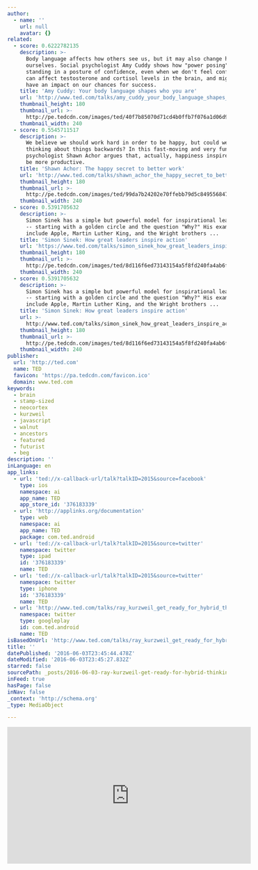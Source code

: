```yaml
---
author:
  - name: ''
    url: null
    avatar: {}
related:
  - score: 0.6222782135
    description: >-
      Body language affects how others see us, but it may also change how we see
      ourselves. Social psychologist Amy Cuddy shows how "power posing" --
      standing in a posture of confidence, even when we don't feel confident --
      can affect testosterone and cortisol levels in the brain, and might even
      have an impact on our chances for success.
    title: 'Amy Cuddy: Your body language shapes who you are'
    url: 'http://www.ted.com/talks/amy_cuddy_your_body_language_shapes_who_you_are'
    thumbnail_height: 180
    thumbnail_url: >-
      http://pe.tedcdn.com/images/ted/40f7b85070d71cd4b0ffb7f076a1d06d90cb4439_240x180.jpg?lang=en
    thumbnail_width: 240
  - score: 0.5545711517
    description: >-
      We believe we should work hard in order to be happy, but could we be
      thinking about things backwards? In this fast-moving and very funny talk,
      psychologist Shawn Achor argues that, actually, happiness inspires us to
      be more productive.
    title: 'Shawn Achor: The happy secret to better work'
    url: 'http://www.ted.com/talks/shawn_achor_the_happy_secret_to_better_work'
    thumbnail_height: 180
    thumbnail_url: >-
      http://pe.tedcdn.com/images/ted/99da7b24202e70ffebb79d5c849556847c805d18_240x180.jpg?lang=en
    thumbnail_width: 240
  - score: 0.5391705632
    description: >-
      Simon Sinek has a simple but powerful model for inspirational leadership
      -- starting with a golden circle and the question "Why?" His examples
      include Apple, Martin Luther King, and the Wright brothers ...
    title: 'Simon Sinek: How great leaders inspire action'
    url: 'https://www.ted.com/talks/simon_sinek_how_great_leaders_inspire_action'
    thumbnail_height: 180
    thumbnail_url: >-
      http://pe.tedcdn.com/images/ted/8d116f6ed73143154a5f8fd240fa4ab6fd52b1cb_240x180.jpg?lang=en
    thumbnail_width: 240
  - score: 0.5391705632
    description: >-
      Simon Sinek has a simple but powerful model for inspirational leadership
      -- starting with a golden circle and the question "Why?" His examples
      include Apple, Martin Luther King, and the Wright brothers ...
    title: 'Simon Sinek: How great leaders inspire action'
    url: >-
      http://www.ted.com/talks/simon_sinek_how_great_leaders_inspire_action?language=en
    thumbnail_height: 180
    thumbnail_url: >-
      http://pe.tedcdn.com/images/ted/8d116f6ed73143154a5f8fd240fa4ab6fd52b1cb_240x180.jpg?lang=en
    thumbnail_width: 240
publisher:
  url: 'http://ted.com'
  name: TED
  favicon: 'https://pa.tedcdn.com/favicon.ico'
  domain: www.ted.com
keywords:
  - brain
  - stamp-sized
  - neocortex
  - kurzweil
  - javascript
  - walnut
  - ancestors
  - featured
  - futurist
  - beg
description: ''
inLanguage: en
app_links:
  - url: 'ted://x-callback-url/talk?talkID=2015&source=facebook'
    type: ios
    namespace: ai
    app_name: TED
    app_store_id: '376183339'
  - url: 'http://applinks.org/documentation'
    type: web
    namespace: ai
    app_name: TED
    package: com.ted.android
  - url: 'ted://x-callback-url/talk?talkID=2015&source=twitter'
    namespace: twitter
    type: ipad
    id: '376183339'
    name: TED
  - url: 'ted://x-callback-url/talk?talkID=2015&source=twitter'
    namespace: twitter
    type: iphone
    id: '376183339'
    name: TED
  - url: 'http://www.ted.com/talks/ray_kurzweil_get_ready_for_hybrid_thinking'
    namespace: twitter
    type: googleplay
    id: com.ted.android
    name: TED
isBasedOnUrl: 'http://www.ted.com/talks/ray_kurzweil_get_ready_for_hybrid_thinking'
title: ''
datePublished: '2016-06-03T23:45:44.478Z'
dateModified: '2016-06-03T23:45:27.832Z'
starred: false
sourcePath: _posts/2016-06-03-ray-kurzweil-get-ready-for-hybrid-thinking.md
inFeed: true
hasPage: false
inNav: false
_context: 'http://schema.org'
_type: MediaObject

---
```

<iframe src="http://cdn.embedly.com/widgets/media.html?src=https%3A%2F%2Fembed-ssl.ted.com%2Ftalks%2Fray_kurzweil_get_ready_for_hybrid_thinking.html&amp;url=http%3A%2F%2Fwww.ted.com%2Ftalks%2Fray_kurzweil_get_ready_for_hybrid_thinking&amp;image=http%3A%2F%2Fpe.tedcdn.com%2Fimages%2Fted%2F9bd2cc9f4130b1c408721e3d755e13d168cb38a0_240x180.jpg%3Flang%3Den&amp;key=b7d04c9b404c499eba89ee7072e1c4f7&amp;type=text%2Fhtml&amp;schema=ted" width="560" height="315" scrolling="no" frameborder="0" allowfullscreen="" style=""></iframe>